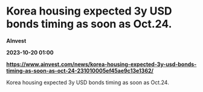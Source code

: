 # Korea housing expected 3y USD bonds timing as soon as Oct.24.
**AInvest**

**2023-10-20 01:00**

**https://www.ainvest.com/news/korea-housing-expected-3y-usd-bonds-timing-as-soon-as-oct-24-231010005ef45ae9c13e1362/**

Korea housing expected 3y USD bonds timing as soon as Oct.24.